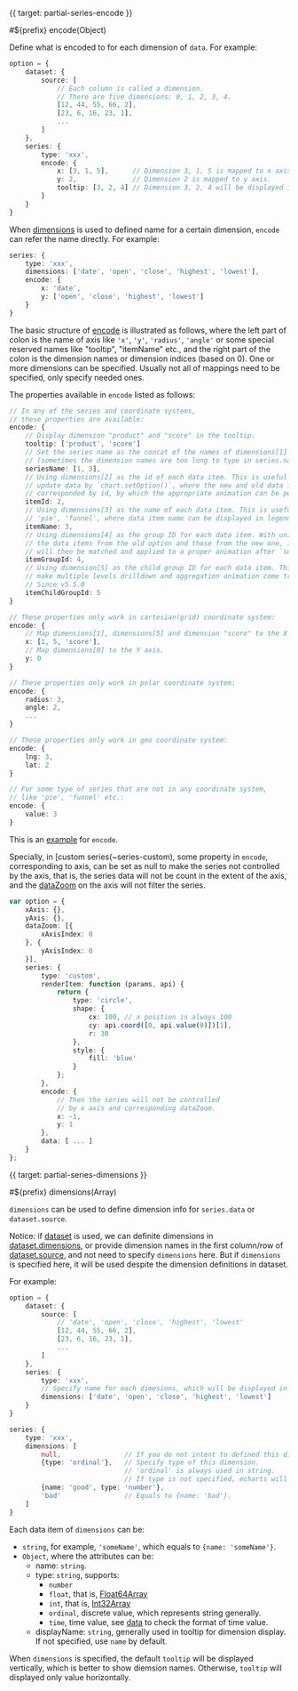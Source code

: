 
{{ target: partial-series-encode }}

#${prefix} encode(Object)

Define what is encoded to for each dimension of `data`. For example:

```ts
option = {
    dataset: {
        source: [
            // Each column is called a dimension.
            // There are five dimensions: 0, 1, 2, 3, 4.
            [12, 44, 55, 66, 2],
            [23, 6, 16, 23, 1],
            ...
        ]
    },
    series: {
        type: 'xxx',
        encode: {
            x: [3, 1, 5],      // Dimension 3, 1, 5 is mapped to x axis.
            y: 2,              // Dimension 2 is mapped to y axis.
            tooltip: [3, 2, 4] // Dimension 3, 2, 4 will be displayed in tooltip.
        }
    }
}
```

When [dimensions](~series.dimensions) is used to defined name for a certain dimension, `encode` can refer the name directly. For example:

```ts
series: {
    type: 'xxx',
    dimensions: ['date', 'open', 'close', 'highest', 'lowest'],
    encode: {
        x: 'date',
        y: ['open', 'close', 'highest', 'lowest']
    }
}
```

The basic structure of [encode](option.html#series.encode) is illustrated as follows, where the left part of colon is the name of axis like `'x'`, `'y'`, `'radius'`, `'angle'` or some special reserved names like "tooltip", "itemName" etc., and the right part of the colon is the dimension names or dimension indices (based on 0). One or more dimensions can be specified. Usually not all of mappings need to be specified, only specify needed ones.

The properties available in `encode` listed as follows:

```ts
// In any of the series and coordinate systems,
// these properties are available:
encode: {
    // Display dimension "product" and "score" in the tooltip.
    tooltip: ['product', 'score']
    // Set the series name as the concat of the names of dimensions[1] and dimensions[3].
    // (sometimes the dimension names are too long to type in series.name manually).
    seriesName: [1, 3],
    // Using dimensions[2] as the id of each data item. This is useful when dynamically
    // update data by `chart.setOption()`, where the new and old data item can be
    // corresponded by id, by which the appropriate animation can be performed when updating.
    itemId: 2,
    // Using dimensions[3] as the name of each data item. This is useful in charts like
    // 'pie', 'funnel', where data item name can be displayed in legend.
    itemName: 3,
    // Using dimensions[4] as the group ID for each data item. With universalTransition enabled,
    // the data items from the old option and those from the new one, if sharing a same group ID,
    // will then be matched and applied to a proper animation after `setOption` is called.
    itemGroupId: 4,
    // Using dimension[5] as the child group ID for each data item. This option is introduced to
    // make multiple levels drilldown and aggregation animation come true. See childGroupId for more.
    // Since v5.5.0
    itemChildGroupId: 5
}

// These properties only work in cartesian(grid) coordinate system:
encode: {
    // Map dimensions[1], dimensions[5] and dimension "score" to the X axis.
    x: [1, 5, 'score'],
    // Map dimensions[0] to the Y axis.
    y: 0
}

// These properties only work in polar coordinate system:
encode: {
    radius: 3,
    angle: 2,
    ...
}

// These properties only work in geo coordinate system:
encode: {
    lng: 3,
    lat: 2
}

// For some type of series that are not in any coordinate system,
// like 'pie', 'funnel' etc.:
encode: {
    value: 3
}
```

This is an [example](${galleryViewPath}dataset-encode1&edit=1&reset=1) for `encode`.


Specially, in [custom series(~series-custom), some property in `encode`, corresponding to axis, can be set as null to make the series not controlled by the axis, that is, the series data will not be count in the extent of the axis, and the [dataZoom](~dataZoom) on the axis will not filter the series.


```ts
var option = {
    xAxis: {},
    yAxis: {},
    dataZoom: [{
        xAxisIndex: 0
    }, {
        yAxisIndex: 0
    }],
    series: {
        type: 'custom',
        renderItem: function (params, api) {
            return {
                type: 'circle',
                shape: {
                    cx: 100, // x position is always 100
                    cy: api.coord([0, api.value(0)])[1],
                    r: 30
                },
                style: {
                    fill: 'blue'
                }
            };
        },
        encode: {
            // Then the series will not be controlled
            // by x axis and corresponding dataZoom.
            x: -1,
            y: 1
        },
        data: [ ... ]
    }
};
```



{{ target: partial-series-dimensions }}

#${prefix} dimensions(Array)

`dimensions` can be used to define dimension info for `series.data` or `dataset.source`.

Notice: if [dataset](~dataset) is used, we can definite dimensions in [dataset.dimensions](~dataset.dimensions), or provide dimension names in the first column/row of [dataset.source](~dataset.source), and not need to specify `dimensions` here. But if `dimensions` is specified here, it will be used despite the dimension definitions in dataset.


For example:

```ts
option = {
    dataset: {
        source: [
            // 'date', 'open', 'close', 'highest', 'lowest'
            [12, 44, 55, 66, 2],
            [23, 6, 16, 23, 1],
            ...
        ]
    },
    series: {
        type: 'xxx',
        // Specify name for each dimesions, which will be displayed in tooltip.
        dimensions: ['date', 'open', 'close', 'highest', 'lowest']
    }
}
```

```ts
series: {
    type: 'xxx',
    dimensions: [
        null,                // If you do not intent to defined this dimension, use null is fine.
        {type: 'ordinal'},   // Specify type of this dimension.
                             // 'ordinal' is always used in string.
                             // If type is not specified, echarts will guess type by data.
        {name: 'good', type: 'number'},
        'bad'                // Equals to {name: 'bad'}.
    ]
}
```

Each data item of `dimensions` can be:
+ `string`, for example, `'someName'`, which equals to `{name: 'someName'}`.
+ `Object`, where the attributes can be:
    + name: `string`.
    + type: `string`, supports:
        + `number`
        + `float`, that is, [Float64Array](https://developer.mozilla.org/en-US/docs/Web/JavaScript/Reference/Global_Objects/Float64Array)
        + `int`, that is, [Int32Array](https://developer.mozilla.org/en-US/docs/Web/JavaScript/Reference/Global_Objects/Int32Array)
        + `ordinal`, discrete value, which represents string generally.
        + `time`, time value, see [data](~series.data) to check the format of time value.
    + displayName: `string`, generally used in tooltip for dimension display. If not specified, use `name` by default.

When `dimensions` is specified, the default `tooltip` will be displayed vertically, which is better to show diemsion names. Otherwise, `tooltip` will displayed only value horizontally.

